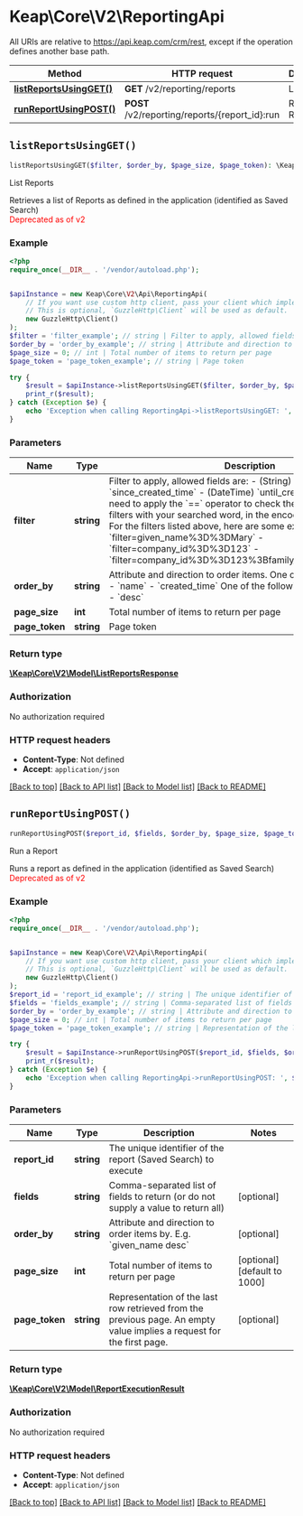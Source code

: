 # Keap\Core\V2\ReportingApi

All URIs are relative to https://api.keap.com/crm/rest, except if the operation defines another base path.

| Method | HTTP request | Description |
| ------------- | ------------- | ------------- |
| [**listReportsUsingGET()**](ReportingApi.md#listReportsUsingGET) | **GET** /v2/reporting/reports | List Reports |
| [**runReportUsingPOST()**](ReportingApi.md#runReportUsingPOST) | **POST** /v2/reporting/reports/{report_id}:run | Run a Report |


## `listReportsUsingGET()`

```php
listReportsUsingGET($filter, $order_by, $page_size, $page_token): \Keap\Core\V2\Model\ListReportsResponse
```

List Reports

Retrieves a list of Reports as defined in the application (identified as Saved Search)<br/><span style='color:red'>Deprecated as of v2</span>

### Example

```php
<?php
require_once(__DIR__ . '/vendor/autoload.php');


$apiInstance = new Keap\Core\V2\Api\ReportingApi(
    // If you want use custom http client, pass your client which implements `GuzzleHttp\ClientInterface`.
    // This is optional, `GuzzleHttp\Client` will be used as default.
    new GuzzleHttp\Client()
);
$filter = 'filter_example'; // string | Filter to apply, allowed fields are: - (String) `name` - (DateTime) `since_created_time` - (DateTime) `until_created_time`  You will need to apply the `==` operator to check the equality of one of the filters with your searched  word, in the encoded form `%3D%3D`. For the filters listed above, here are some examples: - `filter=given_name%3D%3DMary` - `filter=company_id%3D%3D123` - `filter=company_id%3D%3D123%3Bfamily_name%3D%3DSmith`
$order_by = 'order_by_example'; // string | Attribute and direction to order items. One of the following fields: - `name` - `created_time`  One of the following directions: - `asc` - `desc`
$page_size = 0; // int | Total number of items to return per page
$page_token = 'page_token_example'; // string | Page token

try {
    $result = $apiInstance->listReportsUsingGET($filter, $order_by, $page_size, $page_token);
    print_r($result);
} catch (Exception $e) {
    echo 'Exception when calling ReportingApi->listReportsUsingGET: ', $e->getMessage(), PHP_EOL;
}
```

### Parameters

| Name | Type | Description  | Notes |
| ------------- | ------------- | ------------- | ------------- |
| **filter** | **string**| Filter to apply, allowed fields are: - (String) &#x60;name&#x60; - (DateTime) &#x60;since_created_time&#x60; - (DateTime) &#x60;until_created_time&#x60;  You will need to apply the &#x60;&#x3D;&#x3D;&#x60; operator to check the equality of one of the filters with your searched  word, in the encoded form &#x60;%3D%3D&#x60;. For the filters listed above, here are some examples: - &#x60;filter&#x3D;given_name%3D%3DMary&#x60; - &#x60;filter&#x3D;company_id%3D%3D123&#x60; - &#x60;filter&#x3D;company_id%3D%3D123%3Bfamily_name%3D%3DSmith&#x60; | [optional] |
| **order_by** | **string**| Attribute and direction to order items. One of the following fields: - &#x60;name&#x60; - &#x60;created_time&#x60;  One of the following directions: - &#x60;asc&#x60; - &#x60;desc&#x60; | [optional] |
| **page_size** | **int**| Total number of items to return per page | [optional] |
| **page_token** | **string**| Page token | [optional] |

### Return type

[**\Keap\Core\V2\Model\ListReportsResponse**](../Model/ListReportsResponse.md)

### Authorization

No authorization required

### HTTP request headers

- **Content-Type**: Not defined
- **Accept**: `application/json`

[[Back to top]](#) [[Back to API list]](../../README.md#endpoints)
[[Back to Model list]](../../README.md#models)
[[Back to README]](../../README.md)

## `runReportUsingPOST()`

```php
runReportUsingPOST($report_id, $fields, $order_by, $page_size, $page_token): \Keap\Core\V2\Model\ReportExecutionResult
```

Run a Report

Runs a report as defined in the application (identified as Saved Search)<br/><span style='color:red'>Deprecated as of v2</span>

### Example

```php
<?php
require_once(__DIR__ . '/vendor/autoload.php');


$apiInstance = new Keap\Core\V2\Api\ReportingApi(
    // If you want use custom http client, pass your client which implements `GuzzleHttp\ClientInterface`.
    // This is optional, `GuzzleHttp\Client` will be used as default.
    new GuzzleHttp\Client()
);
$report_id = 'report_id_example'; // string | The unique identifier of the report (Saved Search) to execute
$fields = 'fields_example'; // string | Comma-separated list of fields to return (or do not supply a value to return all)
$order_by = 'order_by_example'; // string | Attribute and direction to order items by. E.g. `given_name desc`
$page_size = 0; // int | Total number of items to return per page
$page_token = 'page_token_example'; // string | Representation of the last row retrieved from the previous page. An empty value implies a request for the first page.

try {
    $result = $apiInstance->runReportUsingPOST($report_id, $fields, $order_by, $page_size, $page_token);
    print_r($result);
} catch (Exception $e) {
    echo 'Exception when calling ReportingApi->runReportUsingPOST: ', $e->getMessage(), PHP_EOL;
}
```

### Parameters

| Name | Type | Description  | Notes |
| ------------- | ------------- | ------------- | ------------- |
| **report_id** | **string**| The unique identifier of the report (Saved Search) to execute | |
| **fields** | **string**| Comma-separated list of fields to return (or do not supply a value to return all) | [optional] |
| **order_by** | **string**| Attribute and direction to order items by. E.g. &#x60;given_name desc&#x60; | [optional] |
| **page_size** | **int**| Total number of items to return per page | [optional] [default to 1000] |
| **page_token** | **string**| Representation of the last row retrieved from the previous page. An empty value implies a request for the first page. | [optional] |

### Return type

[**\Keap\Core\V2\Model\ReportExecutionResult**](../Model/ReportExecutionResult.md)

### Authorization

No authorization required

### HTTP request headers

- **Content-Type**: Not defined
- **Accept**: `application/json`

[[Back to top]](#) [[Back to API list]](../../README.md#endpoints)
[[Back to Model list]](../../README.md#models)
[[Back to README]](../../README.md)

